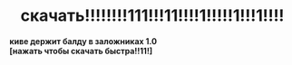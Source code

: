 <h1 align="center">скачать!!!!!!!!111!!!11!!!!1!!!!!1!!!1!!!!</h1>

<h4 align="left">киве держит балду в заложниках 1.0 <br>[нажать чтобы скачать быстра!!11!]</h4>
